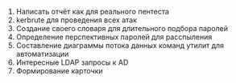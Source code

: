 1. Написать отчёт как для реального пентеста
2.  kerbrute для проведения всех атак
3. Создание своего словаря для длительного подбора паролей
4. Определение перспективных  паролей для расспыления
5. Составление диаграммы потока данных команд утилит для автоматизации
6. Интересные LDAP запросы к AD
7. Формирование карточки